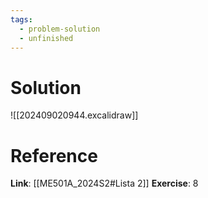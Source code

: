 ```yaml
---
tags:
  - problem-solution
  - unfinished
---
```

# Solution
![[202409020944.excalidraw]]

# Reference
**Link**: [[ME501A_2024S2#Lista 2]]
**Exercise**: 8